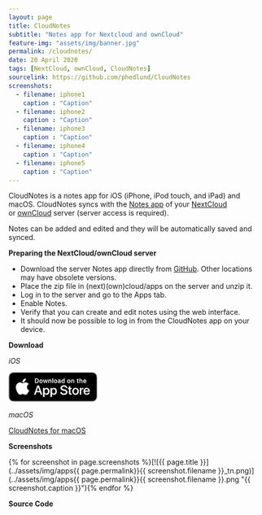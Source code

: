 ```yaml
---
layout: page
title: CloudNotes
subtitle: "Notes app for Nextcloud and ownCloud"
feature-img: "assets/img/banner.jpg"
permalink: /cloudnotes/
date: 20 April 2020
tags: [NextCloud, ownCloud, CloudNotes]
sourcelink: https://github.com/phedlund/CloudNotes
screenshots:
  - filename: iphone1
    caption : "Caption"
  - filename: iphone2
    caption : "Caption"
  - filename: iphone3
    caption : "Caption"
  - filename: iphone4
    caption : "Caption"
  - filename: iphone5
    caption : "Caption"
---
```


CloudNotes is a notes app for iOS (iPhone, iPod touch, and iPad) and macOS. CloudNotes syncs with the <a title="NextCloud Notes" href="https://github.com/nextcloud/notes/releases">Notes app</a> of your <a href="https://nextcloud.com">NextCloud</a> or <a href="http://owncloud.org">ownCloud</a> server (server access is required).

Notes can be added and edited and they will be automatically saved and synced.

**Preparing the NextCloud/ownCloud server**

- Download the server Notes app directly from [GitHub](https://github.com/nextcloud/notes/releases "NextCloud Notes"). Other locations may have obsolete versions.
- Place the zip file in (next)(own)cloud/apps on the server and unzip it.
- Log in to the server and go to the Apps tab.
- Enable Notes.
- Verify that you can create and edit notes using the web interface.
- It should now be possible to log in from the CloudNotes app on your device.

**Download**

_iOS_

[![App Store](../assets/img/App_Store_Badge.png)](https://itunes.apple.com/us/app/cloudnotes-owncloud-notes/id813973264?ls=1&mt=8)

_macOS_

[CloudNotes for macOS](https://github.com/phedlund/CloudNotes/releases/download/v1.0.2_mac/CloudNotes-1.0.2.dmg)

**Screenshots**

{% for screenshot in page.screenshots %}[![{{ page.title }}](../assets/img/apps{{ page.permalink}}{{ screenshot.filename }}_tn.png)](../assets/img/apps{{ page.permalink}}{{ screenshot.filename }}.png "{{ screenshot.caption }}"){% endfor %}

**Source Code**

<a href="{{ page.sourcelink }}" title="Fork on GitHub">
  <span class="fa-stack fa-lg">
    <i class="fa fa-circle fa-stack-2x"></i>
    <i class="fa fa-github fa-stack-1x fa-inverse"></i>
  </span>
</a>

